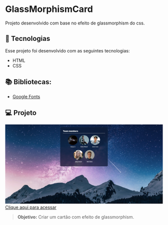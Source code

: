 # GlassMorphismCard
Projeto desenvolvido com base no efeito de glassmorphism do css.

## 🚀 Tecnologias

Esse projeto foi desenvolvido com as seguintes tecnologias:
- HTML
- CSS

## 📚 Bibliotecas:
- [Google Fonts](https://fonts.google.com/)

## 💻 Projeto
![preview](./preview.png/)
[Clique aqui para acessar](https://glassmorphismcard.vercel.app/)
> **Objetivo:** Criar um cartão com efeito de glassmorphism.
